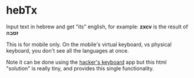 # hebTx
Input text in hebrew and get "its" english, for example: **zxcv** is the result of **זסבה**

This is for mobile only. On the mobile's virtual keyboard, vs physical keyboard, you don't see all the languages at once. 

Note it can be done using the [hacker's keyboard](https://play.google.com/store/apps/details?id=org.pocketworkstation.pckeyboard&hl=en_US) app but this html "solution" is really tiny, and provides this single functionality.
